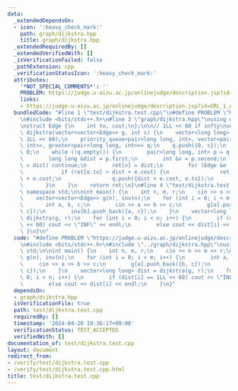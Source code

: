```yaml
---
data:
  _extendedDependsOn:
  - icon: ':heavy_check_mark:'
    path: graph/dijkstra.hpp
    title: graph/dijkstra.hpp
  _extendedRequiredBy: []
  _extendedVerifiedWith: []
  _isVerificationFailed: false
  _pathExtension: cpp
  _verificationStatusIcon: ':heavy_check_mark:'
  attributes:
    '*NOT_SPECIAL_COMMENTS*': ''
    PROBLEM: https://judge.u-aizu.ac.jp/onlinejudge/description.jsp?id=GRL_1_A
    links:
    - https://judge.u-aizu.ac.jp/onlinejudge/description.jsp?id=GRL_1_A
  bundledCode: "#line 1 \"test/dijkstra.test.cpp\"\n#define PROBLEM \"https://judge.u-aizu.ac.jp/onlinejudge/description.jsp?id=GRL_1_A\"\
    \n#include <bits/stdc++.h>\n#line 3 \"graph/dijkstra.hpp\"\nusing namespace std;\n\
    \nstruct Edge {\n    int to, cost;\n};\n\n// 1LL << 60 if infty\nvector<long long>\
    \ dijkstra(vector<vector<Edge>> g, int s) {\n    vector<long long> ret((int) g.size(),\
    \ 1LL << 60);\n    priority_queue<pair<long long, int>, vector<pair<long long,\
    \ int>>, greater<pair<long long, int>>> q;\n    q.push({0, s});\n    ret[s] =\
    \ 0;\n    while (!q.empty()) {\n        pair<long long, int> p = q.top(); q.pop();\n\
    \        long long &dist = p.first;\n        int &v = p.second;\n        if (ret[v]\
    \ < dist) continue;\n        ret[v] = dist;\n        for (Edge &e : g[v]) {\n\
    \            if (ret[e.to] > dist + e.cost) {\n                ret[e.to] = dist\
    \ + e.cost;\n                q.push({dist + e.cost, e.to});\n            }\n \
    \       }\n    }\n    return ret;\n}\n#line 4 \"test/dijkstra.test.cpp\"\nusing\
    \ namespace std;\n\nint main() {\n    int n, m, r;\n    cin >> n >> m >> r;\n\
    \    vector<vector<Edge>> g(n), inv(n);\n    for (int i = 0; i < m; i++) {\n \
    \       int a, b, c;\n        cin >> a >> b >> c;\n        g[a].push_back({b,\
    \ c});\n        inv[b].push_back({a, c});\n    }\n    vector<long long> dist =\
    \ dijkstra(g, r);\n    for (int i = 0; i < n; i++) {\n        if (dist[i] == 1LL\
    \ << 60) cout << \"INF\" << endl;\n        else cout << dist[i] << endl;\n   \
    \ }\n}\n"
  code: "#define PROBLEM \"https://judge.u-aizu.ac.jp/onlinejudge/description.jsp?id=GRL_1_A\"\
    \n#include <bits/stdc++.h>\n#include \"../graph/dijkstra.hpp\"\nusing namespace\
    \ std;\n\nint main() {\n    int n, m, r;\n    cin >> n >> m >> r;\n    vector<vector<Edge>>\
    \ g(n), inv(n);\n    for (int i = 0; i < m; i++) {\n        int a, b, c;\n   \
    \     cin >> a >> b >> c;\n        g[a].push_back({b, c});\n        inv[b].push_back({a,\
    \ c});\n    }\n    vector<long long> dist = dijkstra(g, r);\n    for (int i =\
    \ 0; i < n; i++) {\n        if (dist[i] == 1LL << 60) cout << \"INF\" << endl;\n\
    \        else cout << dist[i] << endl;\n    }\n}"
  dependsOn:
  - graph/dijkstra.hpp
  isVerificationFile: true
  path: test/dijkstra.test.cpp
  requiredBy: []
  timestamp: '2024-04-20 19:36:17+09:00'
  verificationStatus: TEST_ACCEPTED
  verifiedWith: []
documentation_of: test/dijkstra.test.cpp
layout: document
redirect_from:
- /verify/test/dijkstra.test.cpp
- /verify/test/dijkstra.test.cpp.html
title: test/dijkstra.test.cpp
---
```

